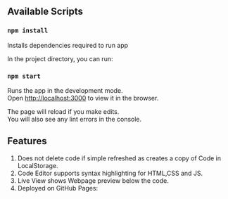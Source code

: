 ## Available Scripts

### `npm install`

Installs dependencies required to run app

In the project directory, you can run:

### `npm start`

Runs the app in the development mode.<br />
Open [http://localhost:3000](http://localhost:3000) to view it in the browser.

The page will reload if you make edits.<br />
You will also see any lint errors in the console.

## Features

1. Does not delete code if simple refreshed as creates a copy of Code in LocalStorage.
2. Code Editor supports syntax highlighting for HTML,CSS and JS.
3. Live View shows Webpage preview below the code.
4. Deployed on GitHub Pages: 

